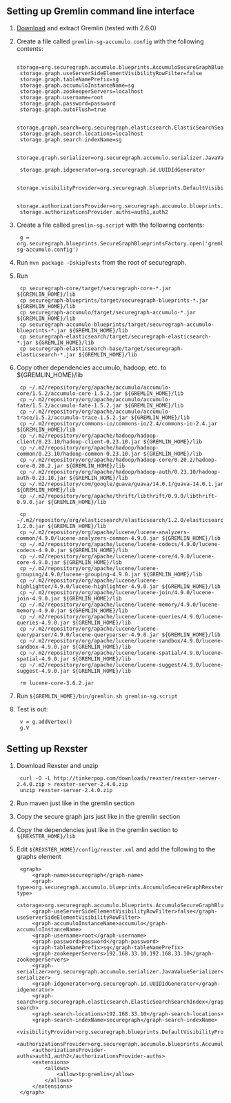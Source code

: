 
Setting up Gremlin command line interface
-----------------------------------------

1. [Download](https://github.com/tinkerpop/gremlin/wiki/Downloads) and extract Gremlin (tested with 2.6.0)
1. Create a file called `gremlin-sg-accumulo.config` with the following contents:

        storage=org.securegraph.accumulo.blueprints.AccumuloSecureGraphBlueprintsGraphFactory
        storage.graph.useServerSideElementVisibilityRowFilter=false
        storage.graph.tableNamePrefix=sg
        storage.graph.accumuloInstanceName=sg
        storage.graph.zookeeperServers=localhost
        storage.graph.username=root
        storage.graph.password=password
        storage.graph.autoFlush=true

        storage.graph.search=org.securegraph.elasticsearch.ElasticSearchSearchIndex
        storage.graph.search.locations=localhost
        storage.graph.search.indexName=sg

        storage.graph.serializer=org.securegraph.accumulo.serializer.JavaValueSerializer

        storage.graph.idgenerator=org.securegraph.id.UUIDIdGenerator

        storage.visibilityProvider=org.securegraph.blueprints.DefaultVisibilityProvider

        storage.authorizationsProvider=org.securegraph.accumulo.blueprints.AccumuloAuthorizationsProvider
        storage.authorizationsProvider.auths=auth1,auth2

1. Create a file called `gremlin-sg.script` with the following contents:

        g = org.securegraph.blueprints.SecureGraphBlueprintsFactory.open('gremlin-sg-accumulo.config')

1. Run `mvn package -DskipTests` from the root of securegraph.
1. Run

        cp securegraph-core/target/securegraph-core-*.jar ${GREMLIN_HOME}/lib
        cp securegraph-blueprints/target/securegraph-blueprints-*.jar ${GREMLIN_HOME}/lib
        cp securegraph-accumulo/target/securegraph-accumulo-*.jar ${GREMLIN_HOME}/lib
        cp securegraph-accumulo-blueprints/target/securegraph-accumulo-blueprints-*.jar ${GREMLIN_HOME}/lib
        cp securegraph-elasticsearch/target/securegraph-elasticsearch-*.jar ${GREMLIN_HOME}/lib
        cp securegraph-elasticsearch-base/target/securegraph-elasticsearch-*.jar ${GREMLIN_HOME}/lib

1. Copy other dependencies accumulo, hadoop, etc. to ${GREMLIN_HOME}/lib

        cp ~/.m2/repository/org/apache/accumulo/accumulo-core/1.5.2/accumulo-core-1.5.2.jar ${GREMLIN_HOME}/lib
        cp ~/.m2/repository/org/apache/accumulo/accumulo-fate/1.5.2/accumulo-fate-1.5.2.jar ${GREMLIN_HOME}/lib
        cp ~/.m2/repository/org/apache/accumulo/accumulo-trace/1.5.2/accumulo-trace-1.5.2.jar ${GREMLIN_HOME}/lib
        cp ~/.m2/repository/commons-io/commons-io/2.4/commons-io-2.4.jar ${GREMLIN_HOME}/lib
        cp ~/.m2/repository/org/apache/hadoop/hadoop-client/0.23.10/hadoop-client-0.23.10.jar ${GREMLIN_HOME}/lib
        cp ~/.m2/repository/org/apache/hadoop/hadoop-common/0.23.10/hadoop-common-0.23.10.jar ${GREMLIN_HOME}/lib
        cp ~/.m2/repository/org/apache/hadoop/hadoop-core/0.20.2/hadoop-core-0.20.2.jar ${GREMLIN_HOME}/lib
        cp ~/.m2/repository/org/apache/hadoop/hadoop-auth/0.23.10/hadoop-auth-0.23.10.jar ${GREMLIN_HOME}/lib
        cp ~/.m2/repository/com/google/guava/guava/14.0.1/guava-14.0.1.jar ${GREMLIN_HOME}/lib
        cp ~/.m2/repository/org/apache/thrift/libthrift/0.9.0/libthrift-0.9.0.jar ${GREMLIN_HOME}/lib

        cp ~/.m2/repository/org/elasticsearch/elasticsearch/1.2.0/elasticsearch-1.2.0.jar ${GREMLIN_HOME}/lib
        cp ~/.m2/repository/org/apache/lucene/lucene-analyzers-common/4.9.0/lucene-analyzers-common-4.9.0.jar ${GREMLIN_HOME}/lib
        cp ~/.m2/repository/org/apache/lucene/lucene-codecs/4.9.0/lucene-codecs-4.9.0.jar ${GREMLIN_HOME}/lib
        cp ~/.m2/repository/org/apache/lucene/lucene-core/4.9.0/lucene-core-4.9.0.jar ${GREMLIN_HOME}/lib
        cp ~/.m2/repository/org/apache/lucene/lucene-grouping/4.9.0/lucene-grouping-4.9.0.jar ${GREMLIN_HOME}/lib
        cp ~/.m2/repository/org/apache/lucene/lucene-highlighter/4.9.0/lucene-highlighter-4.9.0.jar ${GREMLIN_HOME}/lib
        cp ~/.m2/repository/org/apache/lucene/lucene-join/4.9.0/lucene-join-4.9.0.jar ${GREMLIN_HOME}/lib
        cp ~/.m2/repository/org/apache/lucene/lucene-memory/4.9.0/lucene-memory-4.9.0.jar ${GREMLIN_HOME}/lib
        cp ~/.m2/repository/org/apache/lucene/lucene-queries/4.9.0/lucene-queries-4.9.0.jar ${GREMLIN_HOME}/lib
        cp ~/.m2/repository/org/apache/lucene/lucene-queryparser/4.9.0/lucene-queryparser-4.9.0.jar ${GREMLIN_HOME}/lib
        cp ~/.m2/repository/org/apache/lucene/lucene-sandbox/4.9.0/lucene-sandbox-4.9.0.jar ${GREMLIN_HOME}/lib
        cp ~/.m2/repository/org/apache/lucene/lucene-spatial/4.9.0/lucene-spatial-4.9.0.jar ${GREMLIN_HOME}/lib
        cp ~/.m2/repository/org/apache/lucene/lucene-suggest/4.9.0/lucene-suggest-4.9.0.jar ${GREMLIN_HOME}/lib

        rm lucene-core-3.6.2.jar

1. Run `${GREMLIN_HOME}/bin/gremlin.sh gremlin-sg.script`
1. Test is out:
        
        v = g.addVertex()
        g.V

Setting up Rexster
------------------

1. Download Rexster and unzip

        curl -O -L http://tinkerpop.com/downloads/rexster/rexster-server-2.4.0.zip > rexster-server-2.4.0.zip
        unzip rexster-server-2.4.0.zip

1. Run maven just like in the gremlin section

1. Copy the secure graph jars just like in the gremlin section

1. Copy the dependencies just like in the gremlin section to `${REXSTER_HOME}/lib`

1. Edit `${REXSTER_HOME}/config/rexster.xml` and add the following to the graphs element

        <graph>
            <graph-name>securegraph</graph-name>
            <graph-type>org.securegraph.accumulo.blueprints.AccumuloSecureGraphRexsterGraphConfiguration</graph-type>
            <storage>org.securegraph.accumulo.blueprints.AccumuloSecureGraphBlueprintsGraphFactory</storage>
            <graph-useServerSideElementVisibilityRowFilter>false</graph-useServerSideElementVisibilityRowFilter>
            <graph-accumuloInstanceName>accumulo</graph-accumuloInstanceName>
            <graph-username>root</graph-username>
            <graph-password>password</graph-password>
            <graph-tableNamePrefix>sg</graph-tableNamePrefix>
            <graph-zookeeperServers>192.168.33.10,192.168.33.10</graph-zookeeperServers>
            <graph-serializer>org.securegraph.accumulo.serializer.JavaValueSerializer</graph-serializer>
            <graph-idgenerator>org.securegraph.id.UUIDIdGenerator</graph-idgenerator>
            <graph-search>org.securegraph.elasticsearch.ElasticSearchSearchIndex</graph-search>
            <graph-search-locations>192.168.33.10</graph-search-locations>
            <graph-search-indexName>securegraph</graph-search-indexName>
            <visibilityProvider>org.securegraph.blueprints.DefaultVisibilityProvider</visibilityProvider>
            <authorizationsProvider>org.securegraph.accumulo.blueprints.AccumuloAuthorizationsProvider</authorizationsProvider>
            <authorizationsProvider-auths>auth1,auth2</authorizationsProvider-auths>
            <extensions>
                <allows>
                    <allow>tp:gremlin</allow>
                </allows>
            </extensions>
        </graph>
